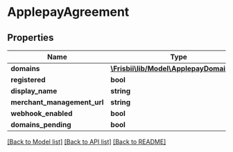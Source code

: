 # ApplepayAgreement

## Properties
Name | Type | Description | Notes
------------ | ------------- | ------------- | -------------
**domains** | [**\Frisbii\lib/Model\ApplepayDomainDto[]**](ApplepayDomainDto.md) |  | [optional] 
**registered** | **bool** |  | [optional] 
**display_name** | **string** |  | 
**merchant_management_url** | **string** |  | [optional] 
**webhook_enabled** | **bool** |  | [optional] 
**domains_pending** | **bool** |  | [optional] 

[[Back to Model list]](../../README.md#documentation-for-models) [[Back to API list]](../../README.md#documentation-for-api-endpoints) [[Back to README]](../../README.md)

